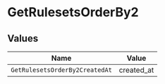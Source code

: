 # GetRulesetsOrderBy2


## Values

| Name                           | Value                          |
| ------------------------------ | ------------------------------ |
| `GetRulesetsOrderBy2CreatedAt` | created_at                     |